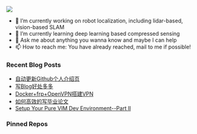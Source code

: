 ![](https://capsule-render.vercel.app/api?type=waving&height=200&text=BILL&desc=Please%20visit%20www.bingfeng.tech&fontAlignY=40&color=gradient)

- 🔭 I’m currently working on robot localization, including lidar-based, vision-based SLAM
- 🌱 I’m currently learning deep learning based compressed sensing
- 💬 Ask me about anything you wanna know and maybe I can help
- 📫 How to reach me: You have already reached, mail to me if possible!

<div>

### Recent Blog Posts

* [自动更新Github个人介绍页](https://sunbingfeng.github.io/blog/Update_Github_Intro_Pages/)
* [写Blog好处多多](https://sunbingfeng.github.io/blog/Please_Write_More/)
* [Docker+frp+OpenVPN搭建VPN](https://sunbingfeng.github.io/blog/how_to_setup_a_vpn/)
* [如何高效的写毕业论文](https://sunbingfeng.github.io/blog/how_to_write_thesis_efficiently/)
* [Setup Your Pure VIM Dev Environment--Part II](https://sunbingfeng.github.io/blog/Setup_Your_VIM_Env_Part_II/)
### Pinned Repos

</div>
